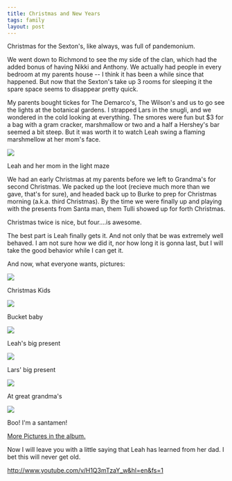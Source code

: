 ```yaml
---
title: Christmas and New Years
tags: family
layout: post
---
```

Christmas for the Sexton's, like always, was full of pandemonium.

We went down to Richmond to see the my side of the clan, which had the added bonus of having Nikki and Anthony.  We actually had people in every bedroom at my parents house -- I think it has been a while since that happened.  But now that the Sexton's take up 3 rooms for sleeping it the spare space seems to disappear pretty quick.

My parents bought tickes for The Demarco's, The Wilson's and us to go see the lights at the botanical gardens.  I strapped Lars in the snugli, and we wondered in the cold looking at everything. The smores were fun but $3 for a bag with a gram cracker, marshmallow or two and a half a Hershey's bar seemed a bit steep. But it was worth it to watch Leah swing a flaming marshmellow at her mom's face.

<img class="photo" src="http://www.fuzzymonk.com/photos/cache/christmas_2008/IMG_8640.JPG_595.jpg" />

Leah and her mom in the light maze

We had an early Christmas at my parents before we left to Grandma's for second Christmas.  We packed up the loot (recieve much more than we gave, that's for sure), and headed back up to Burke to prep for Christmas morning (a.k.a. third Christmas).  By the time we were finally up and playing with the presents from Santa man, them Tulli showed up for forth Christmas.

Christmas twice is nice, but four....is awesome.

The best part is Leah finally gets it. And not only that be was extremely well behaved. I am not sure how we did it, nor how long it is gonna last, but I will take the good behavior while I can get it.

And now, what everyone wants, pictures:

<img class="photo" src="http://www.fuzzymonk.com/photos/cache/christmas_2008/IMG_8474.JPG_595.jpg" />

Christmas Kids

<img class="photo" src="http://www.fuzzymonk.com/photos/cache/christmas_2008/IMG_8657.JPG_595.jpg" />

Bucket baby

<img class="photo" src="http://www.fuzzymonk.com/photos/cache/christmas_2008/IMG_8749.JPG_595.jpg" />

Leah's big present

<img class="photo" src="http://www.fuzzymonk.com/photos/cache/christmas_2008/IMG_8765.JPG_595.jpg" />

Lars' big present

<img class="photo" src="http://www.fuzzymonk.com/photos/cache/christmas_2008/IMG_8734.JPG_595.jpg" />

At great grandma's

<img class="photo" src="http://www.fuzzymonk.com/photos/cache/christmas_2008/IMG_8790.JPG_595.jpg" />

Boo! I'm a santamen!

<a href="http://www.fuzzymonk.com/photos/christmas_2008/">More Pictures in the album.</a>

Now I will leave you with a little saying that Leah has learned from her dad. I bet this will never get old.

http://www.youtube.com/v/H1Q3mTzaY_w&hl=en&fs=1

